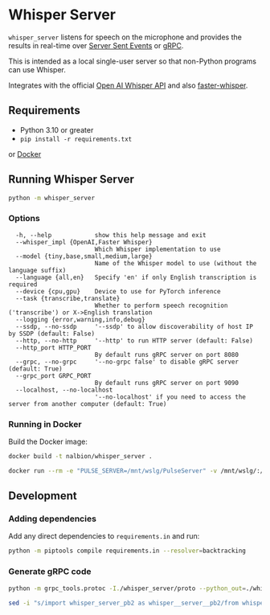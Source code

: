 # Whisper Server

`whisper_server` listens for speech on the microphone and provides the results in real-time over 
[Server Sent Events](https://developer.mozilla.org/en-US/docs/Web/API/Server-sent_events/Using_server-sent_events) 
or [gRPC](https://grpc.io/).

This is intended as a local single-user server so that non-Python programs can use Whisper.

Integrates with the official [Open AI Whisper API](https://openai.com/research/whisper) and also
[faster-whisper](https://github.com/guillaumekln/faster-whisper).

## Requirements
- Python 3.10 or greater
- `pip install -r requirements.txt`

or [Docker](#running-in-docker)

## Running Whisper Server

```bash
python -m whisper_server
```

### Options
```
  -h, --help            show this help message and exit
  --whisper_impl {OpenAI,Faster Whisper}
                        Which Whisper implementation to use
  --model {tiny,base,small,medium,large}
                        Name of the Whisper model to use (without the language suffix)
  --language {all,en}   Specify 'en' if only English transcription is required
  --device {cpu,gpu}    Device to use for PyTorch inference
  --task {transcribe,translate}
                        Whether to perform speech recognition ('transcribe') or X->English translation
  --logging {error,warning,info,debug}
  --ssdp, --no-ssdp     '--ssdp' to allow discoverability of host IP by SSDP (default: False)
  --http, --no-http     '--http' to run HTTP server (default: False)
  --http_port HTTP_PORT
                        By default runs gRPC server on port 8080
  --grpc, --no-grpc     '--no-grpc false' to disable gRPC server (default: True)
  --grpc_port GRPC_PORT
                        By default runs gRPC server on port 9090
  --localhost, --no-localhost
                        '--no-localhost' if you need to access the server from another computer (default: True)
```

### Running in Docker

Build the Docker image:
```bash
docker build -t nalbion/whisper_server .
```

```bash
docker run --rm -e "PULSE_SERVER=/mnt/wslg/PulseServer" -v /mnt/wslg/:/mnt/wslg/ nalbion/whisper_server
```


## Development

### Adding dependencies

Add any direct dependencies to `requirements.in` and run:

```bash
python -m piptools compile requirements.in --resolver=backtracking
```


### Generate gRPC code

```bash
python -m grpc_tools.protoc -I./whisper_server/proto --python_out=./whisper_server/proto --pyi_out=./whisper_server/proto --grpc_python_out=./whisper_server/proto ./whisper_server/proto/whisper_server.proto

sed -i "s/import whisper_server_pb2 as whisper__server__pb2/from whisper_server.proto import whisper_server_pb2 as whisper__server__pb2/" whisper_server/proto/whisper_server_pb2_grpc.py 
```
